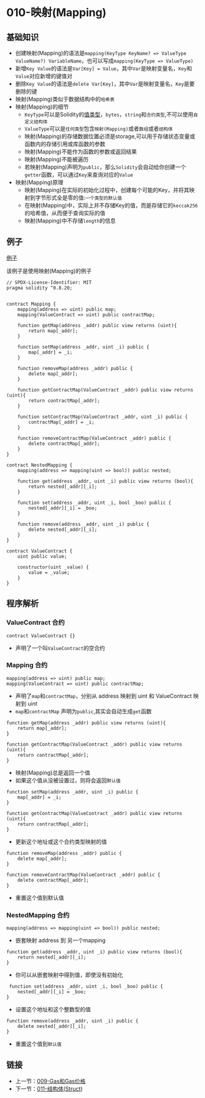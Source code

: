 # 010-映射(Mapping)

## 基础知识

* 创建映射(Mapping)的语法是`mapping(KeyType KeyName? => ValueType ValueName?) VariableName`，也可以写成`mapping(KeyType => ValueType)`
* 新增`Key Value`的语法是`Var[Key] = Value`，其中`Var`是映射变量名，`Key`和`Value`对应新增的键值对
* 删除`Key Value`的语法是`delete Var[Key]`，其中`Var`是映射变量名，`Key`是要删除的键
* 映射(Mapping)类似于数据结构中的`哈希表`
* 映射(Mapping)的细节
  * `KeyType`可以是Solidity的[值类型](../003.ValueType/README.md)，`bytes`，`string`和`合约类型`,不可以使用`自定义结构体`
  * `ValueType`可以是`任何类型`包含`映射(Mapping)`或者`数组`或者`结构体`
  * 映射(Mapping)的存储数据位置必须是storage,可以用于存储状态变量或函数内的存储引用或库函数的参数
  * 映射(Mapping)不能作为函数的参数或返回结果
  * 映射(Mapping)不能被遍历
  * 若映射(Mapping)声明为`public`，那么`Solidity`会自动给你创建一个`getter`函数，可以通过`Key`来查询对应的`Value`
* 映射(Mapping)原理
  * 映射(Mapping)在实际的初始化过程中，创建每个可能的Key，并将其映射到字节形式全是零的值:`一个类型的默认值`
  * 在映射(Mapping)中，实际上并不存储Key的值，而是存储它的`keccak256`的哈希值，从而便于查询实际的值
  * 映射(Mapping)中不存储`length`的信息

## 例子

[例子](./Mapping.sol)

该例子是使用映射(Mapping)的例子

```solidity
// SPDX-License-Identifier: MIT
pragma solidity ^0.8.20;


contract Mapping {
    mapping(address => uint) public map;
    mapping(ValueContract => uint) public contractMap;

    function getMap(address _addr) public view returns (uint){
        return map[_addr];
    }

    function setMap(address _addr, uint _i) public {
        map[_addr] = _i;
    }

    function removeMap(address _addr) public {
        delete map[_addr];
    }

    function getContractMap(ValueContract _addr) public view returns (uint){
        return contractMap[_addr];
    }

    function setContractMap(ValueContract _addr, uint _i) public {
        contractMap[_addr] = _i;
    }

    function removeContractMap(ValueContract _addr) public {
        delete contractMap[_addr];
    }
}

contract NestedMapping {
    mapping(address => mapping(uint => bool)) public nested;

    function get(address _addr, uint _i) public view returns (bool){
        return nested[_addr][_i];
    }

    function set(address _addr, uint _i, bool _boo) public {
        nested[_addr][_i] = _boo;
    }

    function remove(address _addr, uint _i) public {
        delete nested[_addr][_i];
    }
}

contract ValueContract {
    uint public value;

    constructor(uint _value) {
        value = _value;
    }
}
```

## 程序解析

### ValueContract 合约

```solidity
contract ValueContract {}
```

* 声明了一个叫`ValueContract`的空合约

### Mapping 合约

```solidity
mapping(address => uint) public map;
mapping(ValueContract => uint) public contractMap;
```

* 声明了`map`和`contractMap`，分别从 address 映射到 uint 和 ValueContract 映射到 uint
* `map`和`contractMap` 声明为`public`,其实会自动生成`get`函数

```solidity
function getMap(address _addr) public view returns (uint){
    return map[_addr];
}

function getContractMap(ValueContract _addr) public view returns (uint){
    return contractMap[_addr];
}
```

* 映射(Mapping)总是返回一个值
* 如果这个值从没被设置过，则将会返回`默认值`

```solidity
function setMap(address _addr, uint _i) public {
    map[_addr] = _i;
}

function getContractMap(ValueContract _addr) public view returns (uint){
    return contractMap[_addr];
}
```

* 更新这个地址或这个合约类型映射的值

```solidity
function removeMap(address _addr) public {
    delete map[_addr];
}

function removeContractMap(ValueContract _addr) public {
    delete contractMap[_addr];
}
```

* 重置这个值到默认值

### NestedMapping 合约

```solidity
mapping(address => mapping(uint => bool)) public nested;
```

* 嵌套映射 address 到 另一个mapping

```solidity
function get(address _addr, uint _i) public view returns (bool){
    return nested[_addr][_i];
}
```

* 你可以从嵌套映射中得到值，即使没有初始化

```solidity
 function set(address _addr, uint _i, bool _boo) public {
    nested[_addr][_i] = _boo;
}
```

* 设置这个地址和这个整数型的值

```solidity
function remove(address _addr, uint _i) public {
    delete nested[_addr][_i];
}
```

* 重置这个值到`默认值`

## 链接

* 上一节：[009-Gas和Gas价格](../009.GasAndGasPrice/README.md)
* 下一节：[011-结构体(Struct)](../011.Structs/README.md)
